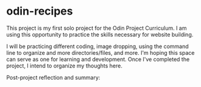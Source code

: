 # odin-recipes
This project is my first solo project for the Odin Project Curriculum.
I am using this opportunity to practice the skills necessary for website 
building.

I will be practicing different coding, image dropping, using the command
line to organize and more directories/files, and more. I'm hoping this space
can serve as one for learning and development. Once I've completed the project, I intend to organize my thoughts here.

Post-project reflection and summary:
